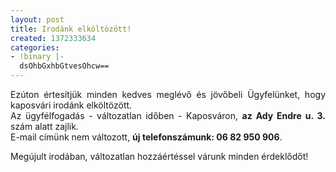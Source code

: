 ```yaml
---
layout: post
title: Irodánk elköltözött!
created: 1372333634
categories:
- !binary |-
  dsOhbGxhbGtvesOhcw==
---
```

<p style="text-align: justify;">Ezúton értesítjük minden kedves meglévő és jövőbeli Ügyfelünket, hogy kaposvári irodánk elköltözött.<br>Az ügyfélfogadás - változatlan időben - Kaposváron, <strong>az Ady Endre u. 3.</strong> szám alatt zajlik.<br>E-mail címünk nem változott, <strong>új telefonszámunk: </strong><span class="userContent" data-ft="{&quot;tn&quot;:&quot;K&quot;}"><strong>06 82 950 906</strong>.</span></p><p style="text-align: justify;">Megújult irodában, változatlan hozzáértéssel várunk minden érdeklődőt!<span class="userContent" data-ft="{&quot;tn&quot;:&quot;K&quot;}"></span></p>
